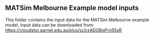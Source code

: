 ## MATSim Melbourne Example model inputs

This folder contains the input data for the MATSim Melbourne example model.
Input data can be downloaded from: https://cloudstor.aarnet.edu.au/plus/s/JrzADGBgPrn55sR
